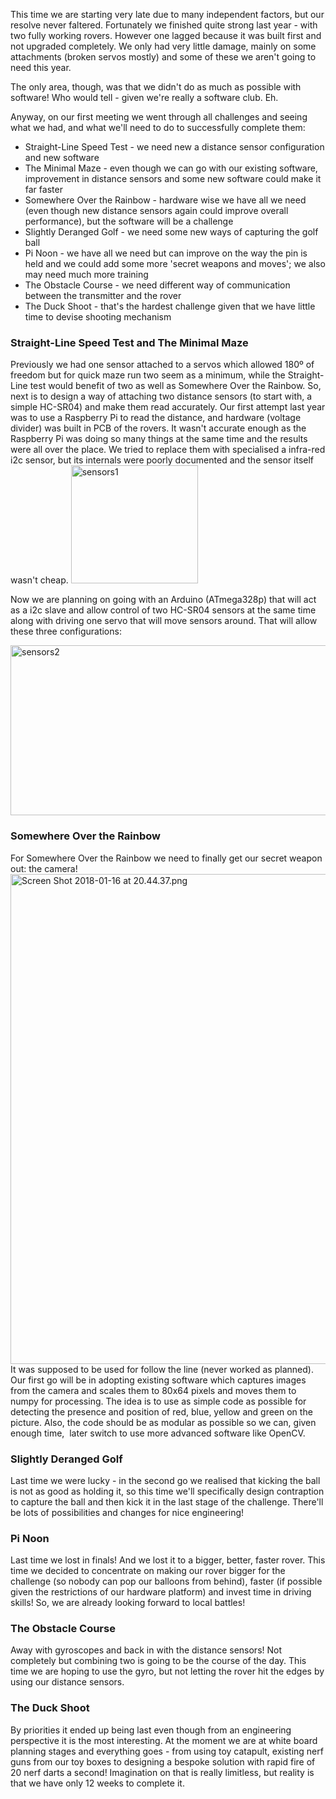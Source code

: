 <html><body><p>This time we are starting very late due to many independent factors, but our resolve never faltered. Fortunately we finished quite strong last year - with two fully working rovers. However one lagged because it was built first and not upgraded completely. We only had very little damage, mainly on some attachments (broken servos mostly) and some of these we aren't going to need this year.

The only area, though, was that we didn't do as much as possible with software! Who would tell - given we're really a software club. Eh.

Anyway, on our first meeting we went through all challenges and seeing what we had, and what we'll need to do to successfully complete them:
</p><ul>
	<li>Straight-Line Speed Test - we need new a distance sensor configuration and new software</li>
	<li>The Minimal Maze - even though we can go with our existing software, improvement in distance sensors and some new software could make it far faster</li>
	<li>Somewhere Over the Rainbow - hardware wise we have all we need (even though new distance sensors again could improve overall performance), but the software will be a challenge</li>
	<li>Slightly Deranged Golf - we need some new ways of capturing the golf ball</li>
	<li>Pi Noon - we have all we need but can improve on the way the pin is held and we could add some more 'secret weapons and moves'; we also may need much more training</li>
	<li>The Obstacle Course - we need different way of communication between the transmitter and the rover</li>
	<li>The Duck Shoot - that's the hardest challenge given that we have little time to devise shooting mechanism</li>
</ul>
<h3>Straight-Line Speed Test and The Minimal Maze</h3>
Previously we had one sensor attached to a servos which allowed 180º of freedom but for quick maze run two seem as a minimum, while the Straight-Line test would benefit of two as well as Somewhere Over the Rainbow. So, next is to design a way of attaching two distance sensors (to start with, a simple HC-SR04) and make them read accurately. Our first attempt last year was to use a Raspberry Pi to read the distance, and hardware (voltage divider) was built in PCB of the rovers. It wasn't accurate enough as the Raspberry Pi was doing so many things at the same time and the results were all over the place. We tried to replace them with specialised a infra-red i2c sensor, but its internals were poorly documented and the sensor itself wasn't cheap.

<img class="  wp-image-1114 aligncenter" src="/2018/01/sensors1.png" alt="sensors1" width="203" height="189">

Now we are planning on going with an Arduino (ATmega328p) that will act as a i2c slave and allow control of two HC-SR04 sensors at the same time along with driving one servo that will move sensors around. That will allow these three configurations:

<img class="  wp-image-1113 aligncenter" src="/2018/01/sensors2.png" alt="sensors2" width="524" height="272">
<h3>Somewhere Over the Rainbow</h3>
For Somewhere Over the Rainbow we need to finally get our secret weapon out: the camera!<img class="alignnone size-full wp-image-1112" src="/2018/01/screen-shot-2018-01-16-at-20-44-37.png" alt="Screen Shot 2018-01-16 at 20.44.37.png" width="1140" height="784">It was supposed to be used for follow the line (never worked as planned). Our first go will be in adopting existing software which captures images from the camera and scales them to 80x64 pixels and moves them to numpy for processing. The idea is to use as simple code as possible for detecting the presence and position of red, blue, yellow and green on the picture. Also, the code should be as modular as possible so we can, given enough time,  later switch to use more advanced software like OpenCV.
<h3>Slightly Deranged Golf</h3>
Last time we were lucky - in the second go we realised that kicking the ball is not as good as holding it, so this time we'll specifically design contraption to capture the ball and then kick it in the last stage of the challenge. There'll be lots of possibilities and changes for nice engineering!
<h3>Pi Noon</h3>
Last time we lost in finals! And we lost it to a bigger, better, faster rover. This time we decided to concentrate on making our rover bigger for the challenge (so nobody can pop our balloons from behind), faster (if possible given the restrictions of our hardware platform) and invest time in driving skills! So, we are already looking forward to local battles!
<h3>The Obstacle Course</h3>
Away with gyroscopes and back in with the distance sensors! Not completely but combining two is going to be the course of the day. This time we are hoping to use the gyro, but not letting the rover hit the edges by using our distance sensors.
<h3>The Duck Shoot</h3>
By priorities it ended up being last even though from an engineering perspective it is the most interesting. At the moment we are at white board planning stages and everything goes - from using toy catapult, existing nerf guns from our toy boxes to designing a bespoke solution with rapid fire of 20 nerf darts a second! Imagination on that is really limitless, but reality is that we have only 12 weeks to complete it.

 </body></html>
